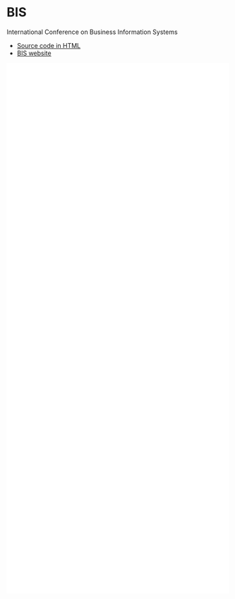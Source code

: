 # BIS
International Conference on Business Information Systems
* [Source code in HTML](editions.html)
* [BIS website](https://bisconf.org)
  
<div align="center">
		<picture>
		  <source media="(min-width: 600px)" srcset="editions.svg">
		  <img src="editions.svg" width="600" height="1200" alt="Click to see the source">
		</picture>
</div>




